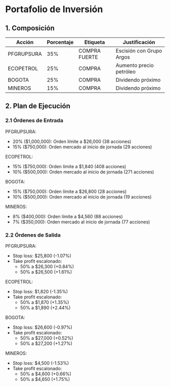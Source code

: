 # Portafolio de Inversión

## 1. Composición

| Acción | Porcentaje | Etiqueta | Justificación |
|--------|------------|----------|---------------|
| PFGRUPSURA | 35% | COMPRA FUERTE | Escisión con Grupo Argos |
| ECOPETROL | 25% | COMPRA | Aumento precio petróleo |
| BOGOTA | 25% | COMPRA | Dividendo próximo |
| MINEROS | 15% | COMPRA | Dividendo próximo |

## 2. Plan de Ejecución

### 2.1 Órdenes de Entrada

PFGRUPSURA:
- 20% ($1,000,000): Orden límite a $26,000 (38 acciones)
- 15% ($750,000): Orden mercado al inicio de jornada (29 acciones)

ECOPETROL:
- 15% ($750,000): Orden límite a $1,840 (408 acciones)
- 10% ($500,000): Orden mercado al inicio de jornada (271 acciones)

BOGOTA:
- 15% ($750,000): Orden límite a $26,800 (28 acciones)
- 10% ($500,000): Orden mercado al inicio de jornada (19 acciones)

MINEROS:
- 8% ($400,000): Orden límite a $4,560 (88 acciones)
- 7% ($350,000): Orden mercado al inicio de jornada (77 acciones)

### 2.2 Órdenes de Salida

PFGRUPSURA:
- Stop loss: $25,800 (-1.07%)
- Take profit escalonado:
  * 50% a $26,300 (+0.84%)
  * 50% a $26,500 (+1.61%)

ECOPETROL:
- Stop loss: $1,820 (-1.35%)
- Take profit escalonado:
  * 50% a $1,870 (+1.35%)
  * 50% a $1,890 (+2.44%)

BOGOTA:
- Stop loss: $26,600 (-0.97%)
- Take profit escalonado:
  * 50% a $27,000 (+0.52%)
  * 50% a $27,200 (+1.27%)

MINEROS:
- Stop loss: $4,500 (-1.53%)
- Take profit escalonado:
  * 50% a $4,600 (+0.66%)
  * 50% a $4,650 (+1.75%) 